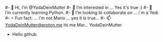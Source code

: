 #- 👋 Hi, I’m @YodaDeinMutter
#- 👀 I’m interested in ... Yes it's true :)
#- 🌱 I’m currently learning Python.
#- 💞️ I’m looking to collaborate on ... i´m a Yedi
#- ⚡ Fun fact: ... i'm not Mario ... yes it is true...
#- 📫 YodaDeinMutter@proton.me itś me Mar... YodaDeinMutter

    
- <html>
    <head>
        <title>Example</title>
    </head>
    <body>
        <p>Hello github</p>
    </body>
</html>
